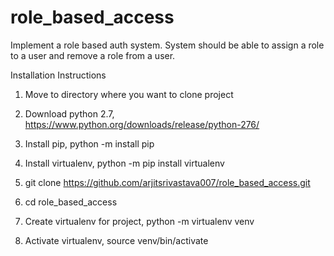 # role_based_access
Implement a role based auth system. System should be able to assign a role to a user and remove a role from a user.

Installation Instructions

1. Move to directory where you want to clone project

2. Download python 2.7,
https://www.python.org/downloads/release/python-276/

3. Install pip,
python -m install pip

4. Install virtualenv,
python -m pip install virtualenv

5. git clone https://github.com/arjitsrivastava007/role_based_access.git

6. cd role_based_access

7. Create virtualenv for project,
python -m virtualenv venv

8. Activate virtualenv,
source venv/bin/activate
